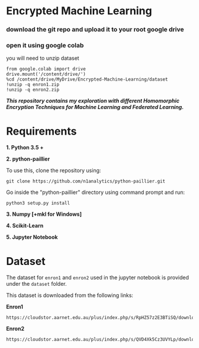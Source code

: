 # Encrypted Machine Learning

### download the git repo and upload it to your root google drive
### open it using google colab


you will need to unzip dataset
```
from google.colab import drive
drive.mount('/content/drive/')
%cd /content/drive/MyDrive/Encrypted-Machine-Learning/dataset
!unzip -q enron1.zip
!unzip -q enron2.zip
```















***This repository contains my exploration with different Homomorphic Encryption Techniques for Machine Learning and Federated Learning.***

# Requirements

**1. Python 3.5 +**

**2. python-paillier**

To use this, clone the repository using:

```
git clone https://github.com/n1analytics/python-paillier.git
```

Go inside the "python-paillier" directory using command prompt and run:

```
python3 setup.py install
```

**3. Numpy [+mkl for Windows]**

**4. Scikit-Learn**

**5. Jupyter Notebook**

# Dataset

The dataset for `enron1` and `enron2` used in the jupyter notebook is provided under the `dataset` folder.

This dataset is downloaded from the following links:

**Enron1**

```
https://cloudstor.aarnet.edu.au/plus/index.php/s/RpHZ57z2E3BTiSQ/download
```

**Enron2**

```
https://cloudstor.aarnet.edu.au/plus/index.php/s/QVD4Xk5Cz3UVYLp/download
```
